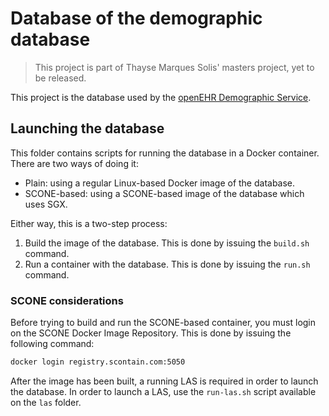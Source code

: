 # Database of the demographic database

> This project is part of Thayse Marques Solis' masters project, yet to be released.

This project is the database used by the [openEHR Demographic Service](https://github.com/ThaySolis/openEHR-demographic-service).

## Launching the database

This folder contains scripts for running the database in a Docker container. There are two ways of doing it:

- Plain: using a regular Linux-based Docker image of the database.
- SCONE-based: using a SCONE-based image of the database which uses SGX.

Either way, this is a two-step process:

1. Build the image of the database. This is done by issuing the `build.sh` command.
2. Run a container with the database. This is done by issuing the `run.sh` command.

### SCONE considerations

Before trying to build and run the SCONE-based container, you must login on the SCONE Docker Image Repository. This is done by issuing the following command:

```bash
docker login registry.scontain.com:5050
```

After the image has been built, a running LAS is required in order to launch the database. In order to launch a LAS, use the `run-las.sh` script available on the `las` folder.
